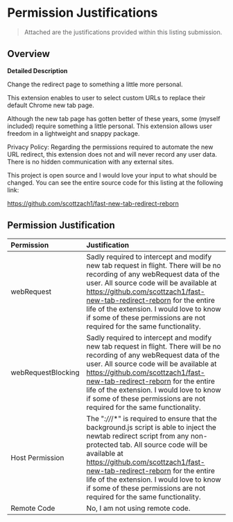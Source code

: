 # Permission Justifications
> Attached are the justifications provided within this listing submission.

## Overview 

**Detailed Description**

Change the redirect page to something a little more personal.

This extension enables to user to select custom URLs to replace their default Chrome new tab page.

Although the new tab page has gotten better of these years, some (myself included) require something a little personal. This extension allows user freedom in a lightweight and snappy package. 

Privacy Policy: Regarding the permissions required to automate the new URL redirect, this extension does not and will never record any user data. 
There is no hidden communication with any external sites. 

This project is open source and I would love your input to what should be changed. You can see the entire source code for this listing at the following link:

https://github.com/scottzach1/fast-new-tab-redirect-reborn

## Permission Justification

| Permission | Justification |
|:-----------|:--------------|
| webRequest| Sadly required to intercept and modify new tab request in flight. There will be no recording of any webRequest data of the user. All source code will be available at https://github.com/scottzach1/fast-new-tab-redirect-reborn for the entire life of the extension. I would love to know if some of these permissions are not required for the same functionality. |
| webRequestBlocking | Sadly required to intercept and modify new tab request in flight. There will be no recording of any webRequest data of the user. All source code will be available at https://github.com/scottzach1/fast-new-tab-redirect-reborn for the entire life of the extension. I would love to know if some of these permissions are not required for the same functionality.
| Host Permission | The "*://*/*" is required to ensure that the background.js script is able to inject the newtab redirect script from any non-protected tab. All source code will be available at https://github.com/scottzach1/fast-new-tab-redirect-reborn for the entire life of the extension. I would love to know if some of these permissions are not required for the  same functionality. |
| Remote Code | No, I am not using remote code. |